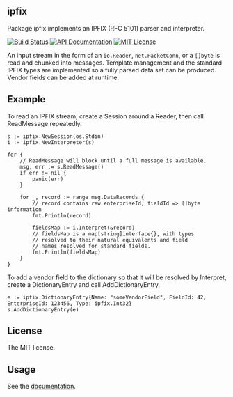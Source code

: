 ipfix
-----

Package ipfix implements an IPFIX (RFC 5101) parser and interpreter.

[![Build Status](https://img.shields.io/travis/calmh/ipfix.svg?style=flat-square)](https://travis-ci.org/calmh/ipfix)
[![API Documentation](http://img.shields.io/badge/api-Godoc-blue.svg?style=flat-square)](http://godoc.org/github.com/calmh/ipfix)
[![MIT License](http://img.shields.io/badge/license-MIT-blue.svg?style=flat-square)](http://opensource.org/licenses/MIT)

An input stream in the form of an `io.Reader`, `net.PacketConn`, or a
`[]byte` is read and chunked into messages. Template management and the
standard IPFIX types are implemented so a fully parsed data set can be
produced. Vendor fields can be added at runtime.

## Example

To read an IPFIX stream, create a Session around a Reader, then call
ReadMessage repeatedly.

    s := ipfix.NewSession(os.Stdin)
    i := ipfix.NewInterpreter(s)

    for {
    	// ReadMessage will block until a full message is available.
    	msg, err := s.ReadMessage()
    	if err != nil {
    		panic(err)
    	}

    	for _, record := range msg.DataRecords {
    		// record contains raw enterpriseId, fieldId => []byte information
    		fmt.Println(record)

    		fieldsMap := i.Interpret(&record)
    		// fieldsMap is a map[string]interface{}, with types
    		// resolved to their natural equivalents and field
    		// names resolved for standard fields.
    		fmt.Println(fieldsMap)
    	}
    }

To add a vendor field to the dictionary so that it will be resolved by
Interpret, create a DictionaryEntry and call AddDictionaryEntry.

    e := ipfix.DictionaryEntry{Name: "someVendorField", FieldId: 42, EnterpriseId: 123456, Type: ipfix.Int32}
    s.AddDictionaryEntry(e)

## License

The MIT license.

## Usage

See the [documentation](http://godoc.org/github.com/calmh/ipfix).

